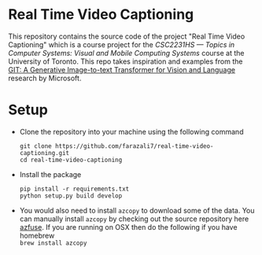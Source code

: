 # Real Time Video Captioning
This repository contains the source code of the project "Real Time Video Captioning" which is a course project for the _CSC2231HS — Topics in Computer Systems: Visual and Mobile Computing Systems_ course at the University of Toronto. This repo takes inspiration and examples from the 
[GIT: A Generative Image-to-text Transformer for Vision and Language](https://arxiv.org/abs/2205.14100) research by Microsoft.

# Setup
- Clone the repository into your machine using the following command  
  ```shell
  git clone https://github.com/farazali7/real-time-video-captioning.git
  cd real-time-video-captioning
  ```

- Install the package  
  ```shell
  pip install -r requirements.txt
  python setup.py build develop
  ```

- You would also need to install `azcopy` to download some of the data. You can manually install `azcopy` by checking out the source repository here [azfuse](https://github.com/microsoft/azfuse). If you are running on OSX then do the following if you have homebrew    
`brew install azcopy`